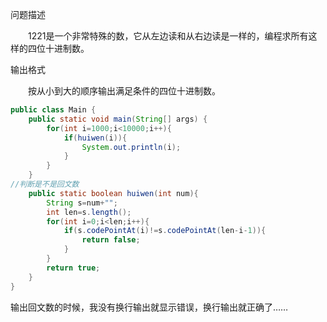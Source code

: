 问题描述

　　1221是一个非常特殊的数，它从左边读和从右边读是一样的，编程求所有这样的四位十进制数。

输出格式

　　按从小到大的顺序输出满足条件的四位十进制数。

```java
public class Main {
    public static void main(String[] args) {
        for(int i=1000;i<10000;i++){
            if(huiwen(i)){
                System.out.println(i);
            }
        }
    }
//判断是不是回文数
    public static boolean huiwen(int num){
        String s=num+"";
        int len=s.length();
        for(int i=0;i<len;i++){
            if(s.codePointAt(i)!=s.codePointAt(len-i-1)){
                return false;
            }
        }
        return true;
    }
}
```

输出回文数的时候，我没有换行输出就显示错误，换行输出就正确了……
